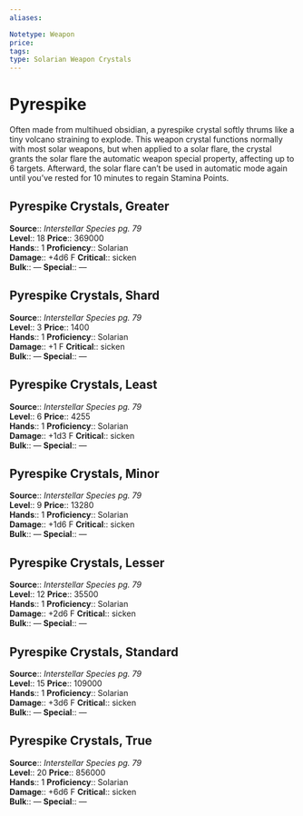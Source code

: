 ```yaml
---
aliases: 

Notetype: Weapon
price: 
tags: 
type: Solarian Weapon Crystals
---
```


# Pyrespike

Often made from multihued obsidian, a pyrespike crystal softly thrums like a tiny volcano straining to explode. This weapon crystal functions normally with most solar weapons, but when applied to a solar flare, the crystal grants the solar flare the automatic weapon special property, affecting up to 6 targets. Afterward, the solar flare can’t be used in automatic mode again until you’ve rested for 10 minutes to regain Stamina Points.  

## Pyrespike Crystals, Greater

**Source**:: _Interstellar Species pg. 79_  
**Level**:: 18
**Price**:: 369000  
**Hands**:: 1
**Proficiency**:: Solarian  
**Damage**:: +4d6 F
**Critical**:: sicken  
**Bulk**:: —
**Special**:: —

## Pyrespike Crystals, Shard

**Source**:: _Interstellar Species pg. 79_  
**Level**:: 3
**Price**:: 1400  
**Hands**:: 1
**Proficiency**:: Solarian  
**Damage**:: +1 F
**Critical**:: sicken  
**Bulk**:: —
**Special**:: —

## Pyrespike Crystals, Least

**Source**:: _Interstellar Species pg. 79_  
**Level**:: 6
**Price**:: 4255  
**Hands**:: 1
**Proficiency**:: Solarian  
**Damage**:: +1d3 F
**Critical**:: sicken  
**Bulk**:: —
**Special**:: —

## Pyrespike Crystals, Minor

**Source**:: _Interstellar Species pg. 79_  
**Level**:: 9
**Price**:: 13280  
**Hands**:: 1
**Proficiency**:: Solarian  
**Damage**:: +1d6 F
**Critical**:: sicken  
**Bulk**:: —
**Special**:: —

## Pyrespike Crystals, Lesser

**Source**:: _Interstellar Species pg. 79_  
**Level**:: 12
**Price**:: 35500  
**Hands**:: 1
**Proficiency**:: Solarian  
**Damage**:: +2d6 F
**Critical**:: sicken  
**Bulk**:: —
**Special**:: —

## Pyrespike Crystals, Standard

**Source**:: _Interstellar Species pg. 79_  
**Level**:: 15
**Price**:: 109000  
**Hands**:: 1
**Proficiency**:: Solarian  
**Damage**:: +3d6 F
**Critical**:: sicken  
**Bulk**:: —
**Special**:: —

## Pyrespike Crystals, True

**Source**:: _Interstellar Species pg. 79_  
**Level**:: 20
**Price**:: 856000  
**Hands**:: 1
**Proficiency**:: Solarian  
**Damage**:: +6d6 F
**Critical**:: sicken  
**Bulk**:: —
**Special**:: —
